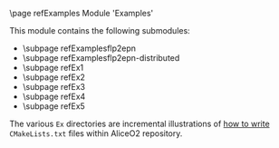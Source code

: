 \page refExamples Module 'Examples'

This module contains the following submodules:

-   \subpage refExamplesflp2epn
-   \subpage refExamplesflp2epn-distributed
-   \subpage refEx1
-   \subpage refEx2
-   \subpage refEx3
-   \subpage refEx4
-   \subpage refEx5

The various `Ex` directories are incremental illustrations of [how to write](../doc/CMakeInstructions.md) `CMakeLists.txt` files within AliceO2 repository.
